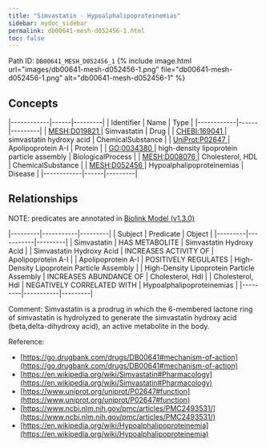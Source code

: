 ```yaml
---
title: "Simvastatin - Hypoalphalipoproteinemias"
sidebar: mydoc_sidebar
permalink: db00641-mesh-d052456-1.html
toc: false 
---
```



Path ID: `DB00641_MESH_D052456_1`
{% include image.html url="images/db00641-mesh-d052456-1.png" file="db00641-mesh-d052456-1.png" alt="db00641-mesh-d052456-1" %}

## Concepts

|------------|------|---------|
| Identifier | Name | Type    |
|------------|------|---------|
| <a href="https://identifiers.org/MESH:D019821">MESH:D019821 </a> | Simvastatin | Drug |
| <a href="https://identifiers.org/CHEBI:169041">CHEBI:169041 </a> | simvastatin hydroxy acid | ChemicalSubstance |
| <a href="https://identifiers.org/UniProt:P02647">UniProt:P02647 </a> | Apolipoprotein A-I | Protein |
| <a href="https://identifiers.org/GO:0034380">GO:0034380 </a> | high-density lipoprotein particle assembly | BiologicalProcess |
| <a href="https://identifiers.org/MESH:D008076">MESH:D008076 </a> | Cholesterol, HDL | ChemicalSubstance |
| <a href="https://identifiers.org/MESH:D052456">MESH:D052456 </a> | Hypoalphalipoproteinemias | Disease |
|------------|------|---------|

## Relationships


NOTE: predicates are annotated in <a href="https://github.com/biolink/biolink-model/releases/tag/v1.3.0">Biolink Model (v1.3.0)</a>

|---------|-----------|---------|
| Subject | Predicate | Object  |
|---------|-----------|---------|
| Simvastatin | HAS METABOLITE | Simvastatin Hydroxy Acid |
| Simvastatin Hydroxy Acid | INCREASES ACTIVITY OF | Apolipoprotein A-I |
| Apolipoprotein A-I | POSITIVELY REGULATES | High-Density Lipoprotein Particle Assembly |
| High-Density Lipoprotein Particle Assembly | INCREASES ABUNDANCE OF | Cholesterol, Hdl |
| Cholesterol, Hdl | NEGATIVELY CORRELATED WITH | Hypoalphalipoproteinemias |
|---------|-----------|---------|

Comment: Simvastatin is a prodrug in which the 6-membered lactone ring of simvastatin is hydrolyzed to generate the simvastatin hydroxy acid (beta,delta-dihydroxy acid), an active metabolite in the body.

Reference: 
  - [https://go.drugbank.com/drugs/DB00641#mechanism-of-action](https://go.drugbank.com/drugs/DB00641#mechanism-of-action)
  - [https://en.wikipedia.org/wiki/Simvastatin#Pharmacology](https://en.wikipedia.org/wiki/Simvastatin#Pharmacology)
  - [https://www.uniprot.org/uniprot/P02647#function](https://www.uniprot.org/uniprot/P02647#function)
  - [https://www.ncbi.nlm.nih.gov/pmc/articles/PMC2493531/](https://www.ncbi.nlm.nih.gov/pmc/articles/PMC2493531/)
  - [https://en.wikipedia.org/wiki/Hypoalphalipoproteinemia](https://en.wikipedia.org/wiki/Hypoalphalipoproteinemia)

